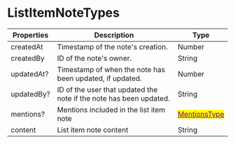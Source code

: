 # ListItemNoteTypes

| Properties | Description                                                        | Type                                                                                                                                     |
| ---------- | ------------------------------------------------------------------ | ---------------------------------------------------------------------------------------------------------------------------------------- |
| createdAt  | Timestamp of the note's creation.                                  | Number                                                                                                                                   |
| createdBy  | ID of the note's owner.                                            | String                                                                                                                                   |
| updatedAt? | Timestamp of when the note has been updated, if updated.           | Number                                                                                                                                   |
| updatedBy? | ID of the user that updated the note if the note has been updated. | String                                                                                                                                   |
| mentions?  | Mentions included in the list item note                            | <mark style="color:purple;"></mark>[<mark style="color:purple;">MentionsType</mark>](mentionstype.md)<mark style="color:purple;"></mark> |
| content    | List item note content                                             | String                                                                                                                                   |
